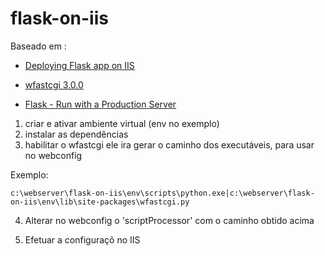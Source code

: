 # flask-on-iis #

Baseado em : 
- [Deploying Flask app on IIS](https://medium.com/@rajesh.r6r/deploying-a-python-flask-rest-api-on-iis-d8d9ebf886e9)

- [wfastcgi 3.0.0](https://pypi.org/project/wfastcgi/)

- [Flask - Run with a Production Server](https://flask.palletsprojects.com/en/1.0.x/tutorial/deploy/#run-with-a-production-server)


1. criar e ativar ambiente virtual (env no exemplo)
2. instalar as dependências
3. habilitar o wfastcgi
ele ira gerar o caminho dos executáveis, para usar no webconfig

Exemplo:

``c:\webserver\flask-on-iis\env\scripts\python.exe|c:\webserver\flask-on-iis\env\lib\site-packages\wfastcgi.py``

4. Alterar no webconfig o 'scriptProcessor' com o caminho obtido acima

5. Efetuar a configuraçõ no IIS